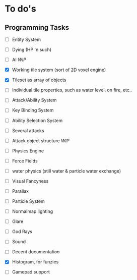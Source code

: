 # To do's

## Programming Tasks

- [ ] Entity System
 - [ ] Dying (HP 'n such)
 - [ ] AI *WIP*
 
- [x] Working tile system (sort of 2D voxel engine)
 - [x] Tileset as array of objects
 - [ ] Individual tile properties, such as water level, on fire, etc..

- [ ] Attack/Ability System
 - [ ] Key Binding System
 - [ ] Ability Selection System
 - [ ] Several attacks
 - [ ] Attack object structure *WIP*

- [ ] Physics Engine
 - [ ] Force Fields
 - [ ] water physics (still water & particle water exchange)

- [ ] Visual Fancyness
 - [ ] Parallax
 - [ ] Particle System
 - [ ] Normalmap lighting
 - [ ] Glare
 - [ ] God Rays

- [ ] Sound

- [ ] Decent documentation

- [x] Histogram, for funzies

- [ ] Gamepad support